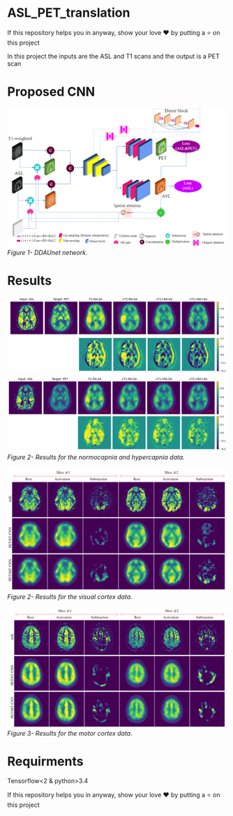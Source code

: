 # ASL_PET_translation

If this repository helps you in anyway, show your love :heart: by putting a :star: on this project 

In this project the inputs are the ASL and T1 scans and the output is a PET scan

# Proposed CNN
<p>
    <img src="net1.png" alt>
    <em>Figure 1- DDAUnet network.</em>
</p>


# Results

<p>
    <img src="hypercapnia1.png" alt>
    <img src="normocapnia1.png" alt>
    <em>Figure 2- Results for the normocapnia and hypercapnia data.</em>
</p>

<p>
    <img src="visual1.png" alt>
    <em>Figure 2- Results for the visual cortex data.</em>
</p>

<p>
    <img src="motor1.png" alt>
    <em>Figure 3- Results for the motor cortex data.</em>
</p>

# Requirments
Tensorflow<2 & python>3.4

If this repository helps you in anyway, show your love :heart: by putting a :star: on this project 
